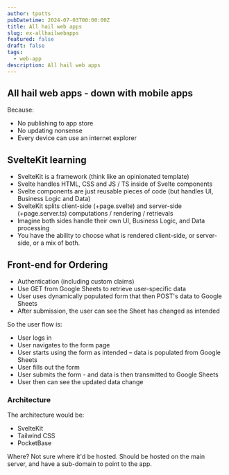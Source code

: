```yaml
---
author: tpotts
pubDatetime: 2024-07-03T00:00:00Z
title: All hail web apps
slug: ex-allhailwebapps
featured: false
draft: false
tags:
  - web-app
description: All hail web apps
---
```


## All hail web apps - down with mobile apps

Because:

- No publishing to app store
- No updating nonsense
- Every device can use an internet explorer

## SvelteKit learning

- SvelteKit is a framework (think like an opinionated template)
- Svelte handles HTML, CSS and JS / TS inside of Svelte components
- Svelte components are just reusable pieces of code (but handles UI, Business Logic and Data)
- SvelteKit splits client-side (+page.svelte) and server-side (+page.server.ts) computations / rendering / retrievals
- Imagine both sides handle their own UI, Business Logic, and Data processing
- You have the ability to choose what is rendered client-side, or server-side, or a mix of both.

## Front-end for Ordering

- Authentication (including custom claims)
- Use GET from Google Sheets to retrieve user-specific data
- User uses dynamically populated form that then POST's data to Google Sheets
- After submission, the user can see the Sheet has changed as intended

So the user flow is:

- User logs in
- User navigates to the form page
- User starts using the form as intended – data is populated from Google Sheets
- User fills out the form
- User submits the form - and data is then transmitted to Google Sheets
- User then can see the updated data change

### Architecture

The architecture would be:

- SvelteKit
- Tailwind CSS
- PocketBase

Where? Not sure where it'd be hosted. Should be hosted on the main server, and have a sub-domain to point to the app.
